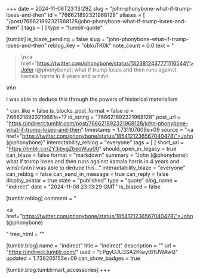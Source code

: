 +++
date = 2024-11-08T23:13:29Z
slug = "john-phonybone-what-if-trump-loses-and-then"
id = "766621892321968128"
aliases = [ "/post/766621892321968128/john-phonybone-what-if-trump-loses-and-then" ]
tags = [ ]
type = "tumblr-quote"

[tumblr]
is_blaze_pending = false
slug = "john-phonybone-what-if-trump-loses-and-then"
reblog_key = "obkuTK0k"
note_count = 0.0
text = "<blockquote><p>\n<a href=\"https://twitter.com/phonybone/status/1323812437771116544\">John (@phonybone)</a>: what if trump loses and then runs against kamala harris in 4 years and wins\n</p></blockquote>\n\n<p>I was able to deduce this through the powers of historical materialism</p>"
can_like = false
is_blocks_post_format = false
id = 7.666218923219681e+17
id_string = "766621892321968128"
post_url = "https://indirect.tumblr.com/post/766621892321968128/john-phonybone-what-if-trump-loses-and-then"
timestamp = 1.731107609e+09
source = "<a href=\"https://twitter.com/phonybone/status/1854121236567040478\">John (@phonybone)</a>"
interactability_reblog = "everyone"
tags = [ ]
short_url = "https://tmblr.co/ZY3jbygZbeoWuu00"
should_open_in_legacy = true
can_blaze = false
format = "markdown"
summary = "John (@phonybone): what if trump loses and then runs against kamala harris in 4 years and wins\n\n\n I was able to deduce this..."
interactability_blaze = "everyone"
can_reblog = false
can_send_in_message = true
can_reply = false
display_avatar = true
state = "published"
type = "quote"
blog_name = "indirect"
date = "2024-11-08 23:13:29 GMT"
is_blazed = false

[tumblr.reblog]
comment = "<p><a href=\"https://twitter.com/phonybone/status/1854121236567040478\">John (@phonybone)</a></p>"
tree_html = ""

[tumblr.blog]
name = "indirect"
title = "indirect"
description = ""
url = "https://indirect.tumblr.com/"
uuid = "t:PgyUJU3SA2Klwyt81UWAwQ"
updated = 1.738205153e+09
can_show_badges = true

[tumblr.blog.tumblrmart_accessories]
+++
